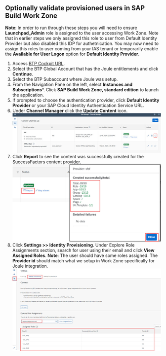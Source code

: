 ## **Optionally validate provisioned users in SAP Build Work Zone**

**Note**: In order to run through these steps you will need to ensure **Launchpad_Admin** role is assigned to the user accessing Work Zone.  Note that in earlier steps we only assigned this role to user from Default Identity Provider but also disabled this IDP for authetnication.  You may now need to assign this roles to user coming from your IAS tenant or temporarily enable the **Available for User Logon** option for **Default Identity Provider**.

1. Access [BTP Cockpit URL](https://cockpit.btp.cloud.sap).
2. Select the BTP Global Account that has the Joule entitlements and click **Continue**.
3. Select the BTP Subaccount where Joule was setup.                        
4. From the Navigation Pane on the left, select **Instances and Subscriptions***. Click **SAP Build Work Zone, standard edition** to launch the application.   
6. If prompted to choose the authentication provider, click **Default Identity Provider** or your SAP Cloud Identity Authentication Service URL.
7. Under **Channel Manager** click the **Update Content** icon.
![validate_wz_users](0-1.jpg) 
8. Click **Report** to see the content was successfully created for the SuccessFactors content provider.
![validate_wz_users](0-2.jpg) 
10. Click **Settings >> Identity Provisioning**. Under Explore Role Assignments section, search for user using their email and click **View Assigned Roles**.
**Note**: The user should have some roles assigned.  The **Provider id** should match what we setup in Work Zone specifically for Joule integration.   
![validate_wz_users](1.jpg)

